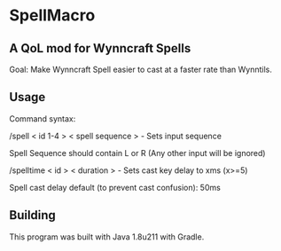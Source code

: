 # SpellMacro
## A QoL mod for Wynncraft Spells

Goal: Make Wynncraft Spell easier to cast at a faster rate than Wynntils.

## Usage

Command syntax:

/spell < id 1-4 > < spell sequence > - Sets input sequence

Spell Sequence should contain L or R (Any other input will be ignored)

/spelltime < id > < duration > - Sets cast key delay to xms (x>=5)

Spell cast delay default (to prevent cast confusion): 50ms

## Building

This program was built with Java 1.8u211 with Gradle.
